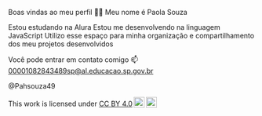 Boas vindas ao meu perfil 💙💙 Meu nome é Paola Souza

Estou estudando na Alura Estou me desenvolvendo na linguagem JavaScript Utilizo esse espaço para minha organização e compartilhamento dos meu projetos desenvolvidos

Você pode entrar em contato comigo 📫 00001082843489sp@al.educacao.sp.gov.br

@Pahsouza49

<p xmlns:cc="http://creativecommons.org/ns#" >This work is licensed under <a href="https://creativecommons.org/licenses/by/4.0/?ref=chooser-v1" target="_blank" rel="license noopener noreferrer" style="display:inline-block;">CC BY 4.0<img style="height:22px!important;margin-left:3px;vertical-align:text-bottom;" src="https://mirrors.creativecommons.org/presskit/icons/cc.svg?ref=chooser-v1" alt=""><img style="height:22px!important;margin-left:3px;vertical-align:text-bottom;" src="https://mirrors.creativecommons.org/presskit/icons/by.svg?ref=chooser-v1" alt=""></a></p>
